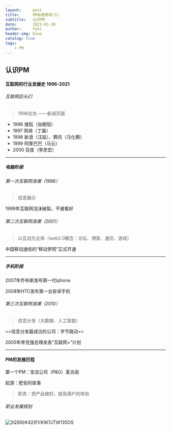 ```yaml
---
layout:     post
title:      PM自我修炼(1)
subtitle:   认识PM
date:       2021-01-30
author:     Yuki
header-img: blue
catalog: true
tags:
    - PM
---
```

## 认识PM
####  互联网的行业发展史 1996-2021
###### 互联网巨头们
> 1996左右 ——新闻页面
- 1996 搜狐（张朝阳）
- 1997 网易（丁磊）
- 1998 新浪（汪延）、腾讯（马化腾）
- 1999 阿里巴巴（马云）
- 2000 百度（李彦宏）

---
##### 电脑阶段
###### 第一次互联网浪潮（1996）
> 信息展示

1999年互联网泡沫破裂，不被看好

###### 第二次互联网浪潮（2001）
> 以互动为主体（web2.0概念：论坛、博客、通讯、游戏）

中国移动通信的“移动梦网”正式开通

---
##### 手机阶段

2007年乔布斯发布第一代iphone

2008年HTC发布第一台安卓手机


###### 第三次互联网浪潮（2010）
> 信息分发（大数据、人工智能）

 ==信息分发最成功的公司：字节跳动==

 2005年李克强总理发表“互联网+”计划

 

---


####  PM的发展历程

第一个PM：宝洁公司（P&G）麦古丽

起源：肥皂的故事

> 职责：把产品做好，提高用户的体验

###### 职业发展规划

![2QSN}K42{FI{KW7JTW135OS](https://s3.ax1x.com/2021/01/30/ykIg6P.png)

